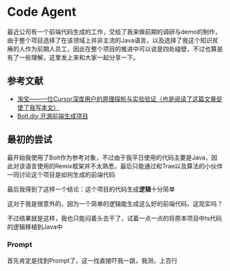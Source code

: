 # Code Agent

最近公司有一个前端代码生成的工作，交给了我来做前期的调研与demo的制作，由于整个项目选择了在该领域上并非主流的Java语言，以及选择了我这个知识贫瘠的人作为前期人员工，因此在整个项目的推进中可以说是四处碰壁，不过也算是有了一些理解，这里发上来和大家一起分享一下。

## 参考文献

- [淘宝——一位Cursor深度用户的原理探析与实验验证（也是阅读了这篇文章促使了我写本文）](https://mp.weixin.qq.com/s/bT-R9oXvfO5wqRT8I2u_sQ)
- [Bolt.diy 开源前端生成项目](https://github.com/stackblitz-labs/bolt.diy) 

## 最初的尝试

最开始我使用了Bolt作为参考对象，不过由于我平日使用的代码主要是Java，因此对该语言使用的Remix框架并不太熟悉，最后只能通过和Trae以及算法的小伙伴一同讨论这个项目是如何生成的前端代码

最后我得到了这样一个结论：这个项目的代码生成**逻辑**十分简单

这对于我是很意外的，因为一个简单的逻辑能生成这么好的前端代码，这现实吗？

不过结果就是这样，我也只能闷着头去干了，试着一点一点的将原本项目中ts代码的逻辑移植到Java中

### Prompt

首先肯定是找到Prompt了，这一找直接吓我一跳，我测，上百行